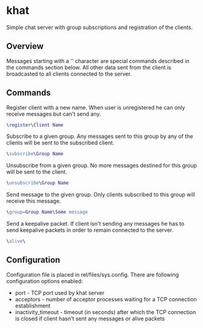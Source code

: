 # khat
Simple chat server with group subscriptions and registration of the clients.

Overview
--------
Messages starting with a '\' character are special commands described in the commands section below. All other data sent from the client is broadcasted to all clients connected to the server.

Commands
--------
Register client with a new name. When user is unregistered he can only receive messages but can't send any.
```erlang
\register\Client Name
```

Subscribe to a given group. Any messages sent to this group by any of the clients will be sent to the subscribed client.
```erlang
\subscribe\Group Name
```

Unsubscribe from a given group. No more messages destined for this group will be sent to the client.
```erlang
\unsubscribe\Group Name
```

Send message to the given group. Only clients subscribed to this group will receive this message.
```erlang
\group=Group Name\Some message
```

Send a keepalive packet. If client isn't sending any messages he has to send keepalive packets in order to remain connected to the server.
```erlang
\alive\
```

Configuration
-------------
Configuration file is placed in rel/files/sys.config. There are following configuration options enabled:

 * port - TCP port used by khat server
 * acceptors - number of acceptor processes waiting for a TCP connection establishment
 * inactivity_timeout - timeout (in seconds) after which the TCP connection is closed if client hasn't sent any messages or alive packets
